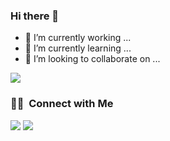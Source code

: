 ### Hi there 👋

- 🔭 I’m currently working ...
- 🌱 I’m currently learning ...
- 👯 I’m looking to collaborate on ...

![](https://www.codewars.com/users/reddvil/badges/large)

### 🤝🏻 &nbsp;Connect with Me

<p align="left">
<a href="https://www.linkedin.com/in/zurabokr/"><img src="https://img.shields.io/badge/-ZuraOkroshidze-0077B5?style=flat&logo=Linkedin&logoColor=white"/></a>
<a href="mailto:zuradevelopment@gmail.com"><img src="https://img.shields.io/badge/-zuradevelopment@gmail.com-D14836?style=flat&logo=Gmail&logoColor=white"/></a>
</p>

